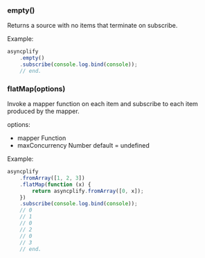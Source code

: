 ### empty()
Returns a source with no items that terminate on subscribe.

Example:
```js
asyncplify
	.empty()
	.subscribe(console.log.bind(console));
	// end.
```

### flatMap(options)
Invoke a mapper function on each item and subscribe to each item produced by the mapper.

options:
- mapper Function
- maxConcurrency Number default = undefined

Example:
```js
asyncplify
	.fromArray([1, 2, 3])
	.flatMap(function (x) {
		return asyncplify.fromArray([0, x]);
	})
	.subscribe(console.log.bind(console));
	// 0
	// 1
	// 0
	// 2
	// 0
	// 3
	// end.
```